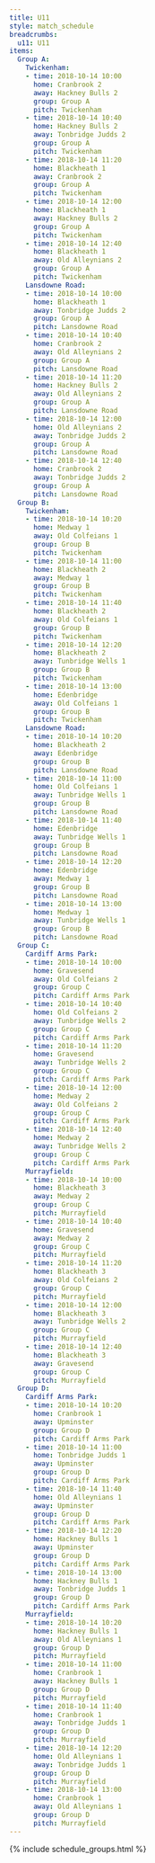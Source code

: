 ```yaml
---
title: U11
style: match_schedule
breadcrumbs:
  u11: U11
items:
  Group A:
    Twickenham:
    - time: 2018-10-14 10:00
      home: Cranbrook 2
      away: Hackney Bulls 2
      group: Group A
      pitch: Twickenham
    - time: 2018-10-14 10:40
      home: Hackney Bulls 2
      away: Tonbridge Judds 2
      group: Group A
      pitch: Twickenham
    - time: 2018-10-14 11:20
      home: Blackheath 1
      away: Cranbrook 2
      group: Group A
      pitch: Twickenham
    - time: 2018-10-14 12:00
      home: Blackheath 1
      away: Hackney Bulls 2
      group: Group A
      pitch: Twickenham
    - time: 2018-10-14 12:40
      home: Blackheath 1
      away: Old Alleynians 2
      group: Group A
      pitch: Twickenham
    Lansdowne Road:
    - time: 2018-10-14 10:00
      home: Blackheath 1
      away: Tonbridge Judds 2
      group: Group A
      pitch: Lansdowne Road
    - time: 2018-10-14 10:40
      home: Cranbrook 2
      away: Old Alleynians 2
      group: Group A
      pitch: Lansdowne Road
    - time: 2018-10-14 11:20
      home: Hackney Bulls 2
      away: Old Alleynians 2
      group: Group A
      pitch: Lansdowne Road
    - time: 2018-10-14 12:00
      home: Old Alleynians 2
      away: Tonbridge Judds 2
      group: Group A
      pitch: Lansdowne Road
    - time: 2018-10-14 12:40
      home: Cranbrook 2
      away: Tonbridge Judds 2
      group: Group A
      pitch: Lansdowne Road
  Group B:
    Twickenham:
    - time: 2018-10-14 10:20
      home: Medway 1
      away: Old Colfeians 1
      group: Group B
      pitch: Twickenham
    - time: 2018-10-14 11:00
      home: Blackheath 2
      away: Medway 1
      group: Group B
      pitch: Twickenham
    - time: 2018-10-14 11:40
      home: Blackheath 2
      away: Old Colfeians 1
      group: Group B
      pitch: Twickenham
    - time: 2018-10-14 12:20
      home: Blackheath 2
      away: Tunbridge Wells 1
      group: Group B
      pitch: Twickenham
    - time: 2018-10-14 13:00
      home: Edenbridge
      away: Old Colfeians 1
      group: Group B
      pitch: Twickenham
    Lansdowne Road:
    - time: 2018-10-14 10:20
      home: Blackheath 2
      away: Edenbridge
      group: Group B
      pitch: Lansdowne Road
    - time: 2018-10-14 11:00
      home: Old Colfeians 1
      away: Tunbridge Wells 1
      group: Group B
      pitch: Lansdowne Road
    - time: 2018-10-14 11:40
      home: Edenbridge
      away: Tunbridge Wells 1
      group: Group B
      pitch: Lansdowne Road
    - time: 2018-10-14 12:20
      home: Edenbridge
      away: Medway 1
      group: Group B
      pitch: Lansdowne Road
    - time: 2018-10-14 13:00
      home: Medway 1
      away: Tunbridge Wells 1
      group: Group B
      pitch: Lansdowne Road
  Group C:
    Cardiff Arms Park:
    - time: 2018-10-14 10:00
      home: Gravesend
      away: Old Colfeians 2
      group: Group C
      pitch: Cardiff Arms Park
    - time: 2018-10-14 10:40
      home: Old Colfeians 2
      away: Tunbridge Wells 2
      group: Group C
      pitch: Cardiff Arms Park
    - time: 2018-10-14 11:20
      home: Gravesend
      away: Tunbridge Wells 2
      group: Group C
      pitch: Cardiff Arms Park
    - time: 2018-10-14 12:00
      home: Medway 2
      away: Old Colfeians 2
      group: Group C
      pitch: Cardiff Arms Park
    - time: 2018-10-14 12:40
      home: Medway 2
      away: Tunbridge Wells 2
      group: Group C
      pitch: Cardiff Arms Park
    Murrayfield:
    - time: 2018-10-14 10:00
      home: Blackheath 3
      away: Medway 2
      group: Group C
      pitch: Murrayfield
    - time: 2018-10-14 10:40
      home: Gravesend
      away: Medway 2
      group: Group C
      pitch: Murrayfield
    - time: 2018-10-14 11:20
      home: Blackheath 3
      away: Old Colfeians 2
      group: Group C
      pitch: Murrayfield
    - time: 2018-10-14 12:00
      home: Blackheath 3
      away: Tunbridge Wells 2
      group: Group C
      pitch: Murrayfield
    - time: 2018-10-14 12:40
      home: Blackheath 3
      away: Gravesend
      group: Group C
      pitch: Murrayfield
  Group D:
    Cardiff Arms Park:
    - time: 2018-10-14 10:20
      home: Cranbrook 1
      away: Upminster
      group: Group D
      pitch: Cardiff Arms Park
    - time: 2018-10-14 11:00
      home: Tonbridge Judds 1
      away: Upminster
      group: Group D
      pitch: Cardiff Arms Park
    - time: 2018-10-14 11:40
      home: Old Alleynians 1
      away: Upminster
      group: Group D
      pitch: Cardiff Arms Park
    - time: 2018-10-14 12:20
      home: Hackney Bulls 1
      away: Upminster
      group: Group D
      pitch: Cardiff Arms Park
    - time: 2018-10-14 13:00
      home: Hackney Bulls 1
      away: Tonbridge Judds 1
      group: Group D
      pitch: Cardiff Arms Park
    Murrayfield:
    - time: 2018-10-14 10:20
      home: Hackney Bulls 1
      away: Old Alleynians 1
      group: Group D
      pitch: Murrayfield
    - time: 2018-10-14 11:00
      home: Cranbrook 1
      away: Hackney Bulls 1
      group: Group D
      pitch: Murrayfield
    - time: 2018-10-14 11:40
      home: Cranbrook 1
      away: Tonbridge Judds 1
      group: Group D
      pitch: Murrayfield
    - time: 2018-10-14 12:20
      home: Old Alleynians 1
      away: Tonbridge Judds 1
      group: Group D
      pitch: Murrayfield
    - time: 2018-10-14 13:00
      home: Cranbrook 1
      away: Old Alleynians 1
      group: Group D
      pitch: Murrayfield
---
```


{% include schedule_groups.html %}
